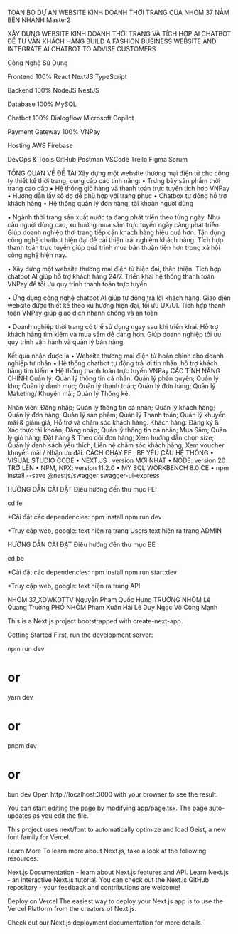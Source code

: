 TOÀN BỘ DỰ ÁN WEBSITE KINH DOANH THỜI TRANG CỦA NHÓM 37 NẰM BÊN NHÁNH Master2 

XÂY DỰNG WEBSITE KINH DOANH THỜI TRANG VÀ TÍCH HỢP AI CHATBOT ĐỂ TƯ VẤN KHÁCH HÀNG BUILD A FASHION BUSINESS WEBSITE AND INTEGRATE AI CHATBOT TO ADVISE CUSTOMERS

Công Nghệ Sử Dụng

Frontend 100% React NextJS TypeScript

Backend 100% NodeJS NestJS

Database 100% MySQL

Chatbot 100% Dialogflow Microsoft Copilot

Payment Gateway 100% VNPay

Hosting AWS Firebase

DevOps & Tools GitHub Postman VSCode Trello Figma Scrum

TỔNG QUAN VỀ ĐỀ TÀI Xây dựng một website thương mại điện tử cho công ty thiết kế thời trang, cung cấp các tính năng: • Trưng bày sản phẩm thời trang cao cấp • Hệ thống giỏ hàng và thanh toán trực tuyến tích hợp VNPay • Hướng dẫn lấy số đo để phù hợp với trang phục • Chatbox tự động hỗ trợ khách hàng • Hệ thống quản lý đơn hàng, tài khoản người dùng

•	Ngành thời trang sản xuất nước ta đang phát triển theo từng ngày. Nhu cầu người dùng cao, xu hướng mua sắm trực tuyến ngày càng phát triển. Giúp doanh nghiệp thời trang tiếp cận khách hàng hiệu quả hơn. Tận dụng công nghệ chatbot hiện đại để cải thiện trải nghiệm khách hàng. Tích hợp thanh toán trực tuyến giúp quá trình mua bán thuận tiện hơn trong xã hội công nghệ hiện nay.

•	Xây dựng một website thương mại điện tử hiện đại, thân thiện. Tích hợp chatbot AI giúp hỗ trợ khách hàng 24/7. Triển khai hệ thống thanh toán VNPay để tối ưu quy trình thanh toán trực tuyến

•	Ứng dụng công nghệ chatbot AI giúp tự động trả lời khách hàng. Giao diện website được thiết kế theo xu hướng hiện đại, tối ưu UX/UI. Tích hợp thanh toán VNPay giúp giao dịch nhanh chóng và an toàn

•	Doanh nghiệp thời trang có thể sử dụng ngay sau khi triển khai. Hỗ trợ khách hàng tìm kiếm và mua sắm dễ dàng hơn. Giúp doanh nghiệp tối ưu quy trình vận hành và quản lý bán hàng

Kết quả nhận được là
•	Website thương mại điện tử hoàn chỉnh cho doanh nghiệp tư nhân
•	Hệ thống chatbot tự động trả lời tin nhắn, hỗ trợ khách hàng tìm kiếm
•	Hệ thống thanh toán trực tuyến VNPay
CÁC TÍNH NĂNG CHÍNH Quản lý: Quản lý thông tin cá nhân; Quản lý phân quyền; Quản lý kho; Quản lý danh mục; Quản lý thanh toán; Quản lý đơn hàng; Quản lý Maketing/ Khuyến mãi; Quản lý Thống kê.

Nhân viên: Đăng nhập; Quản lý thông tin cá nhân; Quản lý khách hàng; Quản lý đơn hàng; Quản lý sản phẩm; Quản lý Thanh toán; Quản lý khuyến mãi & giảm giá, Hỗ trợ và chăm sóc khách hàng.
Khách hàng: Đăng ký & Xác thực tài khoản; Đăng nhập; Quản lý thông tin cá nhân; Mua Sắm; Quản lý giỏ hàng; Đặt hàng & Theo dõi đơn hàng; Xem hướng dẫn chọn size; Quản lý danh sách yêu thích; Liên hệ chăm sóc khách hàng; Xem voucher khuyến mãi / Nhận ưu đãi. CÁCH CHẠY FE , BE YÊU CẦU HỆ THỐNG • VISUAL STUDIO CODE
• NEXT.JS : version MỚI NHẤT • NODE: version 20 TRỞ LÊN • NPM, NPX: version 11.2.0 • MY SQL WORKBENCH 8.0 CE • npm install --save @nestjs/swagger swagger-ui-express

HƯỚNG DẪN CÀI ĐẶT Điều hướng đến thư mục FE:

cd fe

*Cài đặt các dependencies: npm install npm run dev

*Truy cập web, google: text hiện ra trang Users text hiện ra trang ADMIN

HƯỚNG DẪN CÀI ĐẶT Điều hướng đến thư mục BE :

cd be

*Cài đặt các dependencies: npm install npm run start:dev

*Truy cập web, google: text hiện ra trang API

NHÓM 37_XDWKDTTV Nguyễn Phạm Quốc Hưng TRƯỞNG NHÓM Lê Quang Trường PHÓ NHÓM Phạm Xuân Hải Lê Duy Ngọc Võ Công Mạnh

This is a Next.js project bootstrapped with create-next-app.

Getting Started
First, run the development server:

npm run dev
# or
yarn dev
# or
pnpm dev
# or
bun dev
Open http://localhost:3000 with your browser to see the result.

You can start editing the page by modifying app/page.tsx. The page auto-updates as you edit the file.

This project uses next/font to automatically optimize and load Geist, a new font family for Vercel.

Learn More
To learn more about Next.js, take a look at the following resources:

Next.js Documentation - learn about Next.js features and API.
Learn Next.js - an interactive Next.js tutorial.
You can check out the Next.js GitHub repository - your feedback and contributions are welcome!

Deploy on Vercel
The easiest way to deploy your Next.js app is to use the Vercel Platform from the creators of Next.js.

Check out our Next.js deployment documentation for more details.
